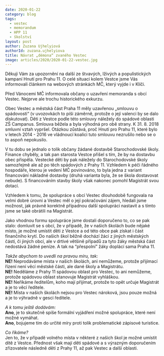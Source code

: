 ```yaml
---
date: 2020-01-22
category: blog
tags: 
  - vestec
  - memorandum
  - HPP 11
  - školství
layout: post
author: Zuzana Ujhelyiová
authorId: zuzana.ujhelyiova
title: Návrat „démona“ zvaného Vestec
image: articles/2020/2020-01-22-vestec.jpg
---
```


Děkuji Vám za upozornění na další ze štvavých, lživých a populistických kampaní Hnutí pro Prahu 11. O celé situaci kolem Vestce jsme Vás informovali článkem na webových stránkách MČ, který vyjde i v Klíči.

Před Vánocemi MČ informovala občany o uzavření memoranda s obcí Vestec. Nejprve ale trochu historického exkurzu.

Obec Vestec a městská část Praha 11 měly uzavřenou „smlouvu o spádovosti“ (v uvozovkách to píši záměrně, protože o její valenci by se dalo diskutovat). Děti z Vestce podle této smlouvy náležely do spádové oblasti ZŠ Campanus. Smlouva běžela a byla výhodná pro obě strany. K 31. 8. 2018 smluvní vztah vypršel. Otázkou zůstává, proč Hnutí pro Prahu 11, které bylo v letech 2014 - 2016 ve vládnoucí koalici tuto smlouvu nezrušilo nebo se o to aspoň nepokusilo.

V tu dobu se jednalo o tolik občany žádané dostavbě Starochodovské školy. Finance chyběly, a tak pan starosta Vestce přišel s tím, že by na dostavbu obec přispěla. Vestecké děti by pak náležely do Starochodovské školy samozřejmě ale až po těch spádových z Prahy 11. Vzhledem k péči řádného hospodáře, kterou je vedení MČ povinováno, to byla jedna z variant financování nákladné dostavby (druhá varianta byla, že se škola dostavovat nebude). S financováním stavby školy však nakonec pomohl Magistrát svou dotací.

Vzhledem k tomu, že spolupráce s obcí Vestec dlouhodobě fungovala na velmi dobré úrovni a Vestec měl o její pokračování zájem, hledali jsme možnost, jak právně korektně případnou další spolupráci nastavit a s tímto jsme se také obrátili na Magistrát.

Jako vhodnou formu spolupráce jsme dostali doporučeno to, co se pak stalo: domluvit se s obcí, že v případě, že v našich školách bude nějaké místo, je možné umístit děti z Vestce a od této obce pak získat i část finančního krytí.
Do našich škol běžně dochází žáci z jiných městských částí, či jiných obcí, ale v drtivé většině případů za tyto žáky městská část nedostává žádné peníze. A tak na “přespolní” žáky doplácí sama Praha 11.


*Takže abychom to uvedli na pravou míru, tak:*<br>
**NE!** Neprodáváme místa v našich školách, ani nemůžeme, protože přijímací řízení není věcí městské části, ale dané školy a Magistrátu.<br>
**NE!** Neděláme z Prahy 11 spádovou oblast pro Vestec, to ani nemůžeme, protože spádovou oblast stanovuje Magistrát vyhláškou.<br>
**NE!** Neříkáme ředitelům, koho mají přijímat, protože to opět určuje Magistrát a je to věcí ředitele.<br>
**NE!** Místa v našich školách nejsou pro Vestec nároková, jsou pouze možná a je to výhradně v gesci ředitele.<br>
 
*A k tomu ještě dodávám:*<br>
**Ano**, je to skutečně spíše formální vyjádření možné spolupráce, které není možné vymáhat.<br>
**Ano**, bojujeme tím do určité míry proti tolik problematické zápisové turistice.<br>
 
*Co říkáme?*<br>
Jen to, že v případě volného místa v některé z našich škol je možné umístit dítě z Vestce. Přednost však mají děti spádové a s výrazným doporučením zřizovatele následně děti z Prahy 11, až pak Vestec a další oblasti.
